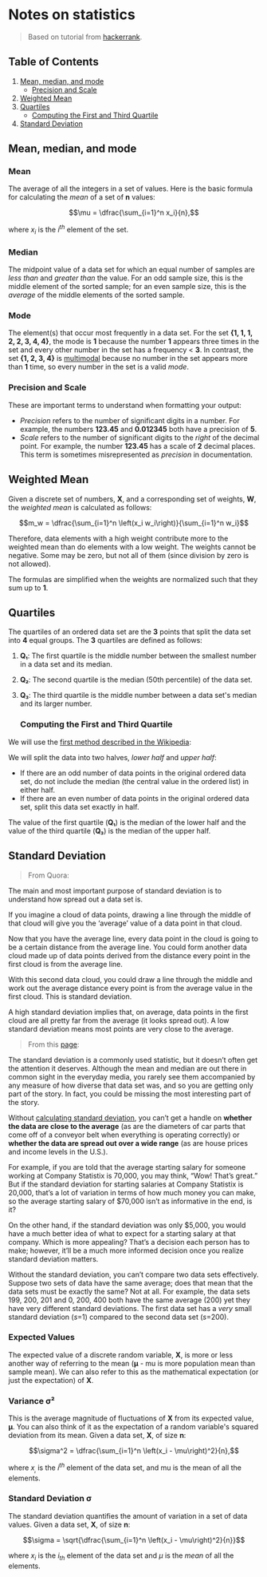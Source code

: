 # Notes on statistics

> Based on tutorial from [hackerrank](https://hackerrank.com).

## Table of Contents

1. [Mean, median, and mode](#Mean-median-and-mode)
   - [Precision and Scale](#Precision-and-Scale)
2. [Weighted Mean](#Weighted-Mean)
3. [Quartiles](#Quartiles)
   - [Computing the First and Third Quartile](#Computing-the-First-and-Third-Quartile)
4. [Standard Deviation](#Standard-Deviation)

## Mean, median, and mode

### Mean

The average of all the integers in a set of values. Here is the basic formula for calculating the *mean* of a set of **n** values:

$$\mu = \dfrac{\sum_{i=1}^n x_i}{n},$$

where $x_i$ is the $i^{th}$ element of the set.

### Median

The midpoint value of a data set for which an equal number of samples are *less than* and *greater than* the value. For an odd sample size, this is the middle element of the sorted sample; for an even sample size, this is the *average* of the middle elements of the sorted sample.

### Mode

The element(s) that occur most frequently in a data set. For the set **{1, 1, 1, 2, 2, 3, 4, 4}**, the mode is **1** because the number **1** appears three times in the set and every other number in the set has a frequency < **3**. In contrast, the set **{1, 2, 3, 4}** is [multimodal](http://mathworld.wolfram.com/Multimodal.html) because no number in the set appears more than **1** time, so every number in the set is a valid *mode*.

### Precision and Scale

These are important terms to understand when formatting your output:

- *Precision* refers to the number of significant digits in a number. For example, the numbers **123.45** and **0.012345** both have a precision of **5**.
- *Scale* refers to the number of significant digits to the *right* of the decimal point. For example, the number **123.45** has a scale of **2** decimal places. This term is sometimes misrepresented as *precision* in documentation.

## Weighted Mean

Given a discrete set of numbers, **X**, and a corresponding set of weights, **W**, the *weighted mean* is calculated as follows:

$$m_w = \dfrac{\sum_{i=1}^n \left(x_i w_i\right)}{\sum_{i=1}^n w_i}$$

Therefore, data elements with a high weight contribute more to the weighted mean than do elements with a low weight. The weights cannot be negative. Some may be zero, but not all of them (since division by zero is not allowed).

The formulas are simplified when the weights are normalized such that they sum up to **1**.

## Quartiles

The quartiles of an ordered data set are the **3** points that split the data set into **4** equal groups. The **3** quartiles are defined as follows:

1. **Q₁**: The first quartile is the middle number between the smallest number in a data set and its median.

2. **Q₂**: The second quartile is the median (50th percentile) of the data set.

3. **Q₃**: The third quartile is the middle number between a data set's median and  its larger number.
   
   ### Computing the First and Third Quartile

We will use the [first method described in the Wikipedia](https://en.wikipedia.org/wiki/Quartile#Method_1):

We will split the data into two halves, *lower half* and *upper half*:

- If there are an odd number of data points in the original ordered data set, do not include the median (the central value in the ordered list) in either half.
- If there are an even number of data points in the original ordered data set, split this data set exactly in half.

The value of the first quartile (**Q₁**) is the median of the lower half and the value of the third quartile (**Q₃**) is the median of the upper half.

## Standard Deviation

> From Quora:

The main and most important purpose of standard deviation is to understand how spread out a data set is.

If you imagine a cloud of data points, drawing a line through the middle of that cloud will give you the ‘average’ value of a data point in that cloud.

Now that you have the average line, every data point in the cloud is going to be a certain distance from the average line. You could form another data cloud made up of data points derived from the distance every point in the first cloud is from the average line.

With this second data cloud, you could draw a line through the middle and work out the average distance every point is from the average value in the first cloud. This is standard deviation.

A high standard deviation implies that, on average, data points in the first cloud are all pretty far from the average (it looks spread out). A low standard deviation means most points are very close to the average.

> From this [page]( https://www.dummies.com/education/math/statistics/why-standard-deviation-is-an-important-statistic/ ):

The standard deviation is a commonly used statistic, but it doesn’t often get the attention it deserves. Although the mean and median are out there in common sight in the everyday media, you rarely see them accompanied by any measure of how diverse that data set was, and so you are getting only part of the story. In fact, you could be missing the most interesting part of the story.

Without [calculating standard deviation](https://www.dummies.com/education/math/statistics/how-to-calculate-standard-deviation-in-a-statistical-data-set/), you can’t get a handle on **whether the data are close to the average** (as are the diameters of car parts that come off of a conveyor belt when everything is operating correctly) or **whether the data are spread out over a wide range** (as are house prices and income levels in the U.S.).

For example, if you are told that the average starting salary for someone working at Company Statistix is 70,000, you may think, “Wow! That’s great.” But if the standard deviation for starting salaries at Company Statistix is 20,000, that’s a lot of variation in terms of how much money you can make, so the average starting salary of <span>$</span>70,000 isn’t as informative in the end, is it?

On the other hand, if the standard deviation was only <span>$</span>5,000, you would have a much better idea of what to expect for a starting salary at that company. Which is more appealing? That’s a decision each person has to make; however, it’ll be a much more informed decision once you realize standard deviation matters.

Without the standard deviation, you can’t compare two data sets effectively. Suppose two sets of data have the same average; does that mean that the data sets must be exactly the same? Not at all. For example, the data sets 199, 200, 201 and 0, 200, 400 both have the same average (200) yet they have very different standard deviations. The first data set has a *very* small standard deviation (*s*=1) compared to the second data set (*s*=200).

### Expected Values

The expected value of a discrete random variable, **X**, is more or less another way of referring to the mean (**µ** - mu is more population mean than sample mean). We can also refer to this as the mathematical expectation (or just the expectation) of **X**.

### Variance σ²

This is the average magnitude of fluctuations of **X** from its expected value, **µ**. You can also think of it as the expectation of a random variable's squared deviation from its mean. Given a data set, **X**, of size **n**:

$$\sigma^2 = \dfrac{\sum_{i=1}^n \left(x_i - \mu\right)^2}{n},$$

where $x_ᵢ$ is the $i^{th}$ element of the data set, and mu is the mean of all the elements.

### Standard Deviation σ

The standard deviation quantifies the amount of variation in a set of data values. Given a data set, **X**, of size **n**: 

$$\sigma = \sqrt{\dfrac{\sum_{i=1}^n \left(x_i - \mu\right)^2}{n}}$$

where $x_i$ is the $i_{th}$ element of the data set and $\mu$ is the *mean* of all the elements.